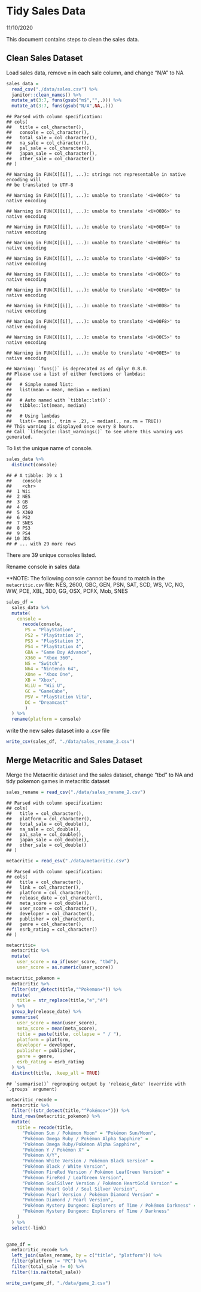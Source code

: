 Tidy Sales Data
================
11/10/2020

This document contains steps to clean the sales data.

## Clean Sales Dataset

Load sales data, remove `m` in each sale column, and change “N/A” to NA

``` r
sales_data = 
  read_csv("./data/sales.csv") %>%
  janitor::clean_names() %>% 
  mutate_at(3:7, funs(gsub("m$","",.))) %>% 
  mutate_at(3:7, funs(gsub("N/A",NA,.))) 
```

    ## Parsed with column specification:
    ## cols(
    ##   title = col_character(),
    ##   console = col_character(),
    ##   total_sale = col_character(),
    ##   na_sale = col_character(),
    ##   pal_sale = col_character(),
    ##   japan_sale = col_character(),
    ##   other_sale = col_character()
    ## )

    ## Warning in FUN(X[[i]], ...): strings not representable in native encoding will
    ## be translated to UTF-8

    ## Warning in FUN(X[[i]], ...): unable to translate '<U+00C4>' to native encoding

    ## Warning in FUN(X[[i]], ...): unable to translate '<U+00D6>' to native encoding

    ## Warning in FUN(X[[i]], ...): unable to translate '<U+00E4>' to native encoding

    ## Warning in FUN(X[[i]], ...): unable to translate '<U+00F6>' to native encoding

    ## Warning in FUN(X[[i]], ...): unable to translate '<U+00DF>' to native encoding

    ## Warning in FUN(X[[i]], ...): unable to translate '<U+00C6>' to native encoding

    ## Warning in FUN(X[[i]], ...): unable to translate '<U+00E6>' to native encoding

    ## Warning in FUN(X[[i]], ...): unable to translate '<U+00D8>' to native encoding

    ## Warning in FUN(X[[i]], ...): unable to translate '<U+00F8>' to native encoding

    ## Warning in FUN(X[[i]], ...): unable to translate '<U+00C5>' to native encoding

    ## Warning in FUN(X[[i]], ...): unable to translate '<U+00E5>' to native encoding

    ## Warning: `funs()` is deprecated as of dplyr 0.8.0.
    ## Please use a list of either functions or lambdas: 
    ## 
    ##   # Simple named list: 
    ##   list(mean = mean, median = median)
    ## 
    ##   # Auto named with `tibble::lst()`: 
    ##   tibble::lst(mean, median)
    ## 
    ##   # Using lambdas
    ##   list(~ mean(., trim = .2), ~ median(., na.rm = TRUE))
    ## This warning is displayed once every 8 hours.
    ## Call `lifecycle::last_warnings()` to see where this warning was generated.

To list the unique name of console.

``` r
sales_data %>% 
  distinct(console)
```

    ## # A tibble: 39 x 1
    ##    console
    ##    <chr>  
    ##  1 Wii    
    ##  2 NES    
    ##  3 GB     
    ##  4 DS     
    ##  5 X360   
    ##  6 PS2    
    ##  7 SNES   
    ##  8 PS3    
    ##  9 PS4    
    ## 10 3DS    
    ## # ... with 29 more rows

There are 39 unique consoles listed.

Rename console in sales data

\*\*NOTE: The following console cannot be found to match in the
`metacritic.csv` file: NES, 2600, GBC, GEN, PSN, SAT, SCD, WS, VC, NG,
WW, PCE, XBL, 3D0, GG, OSX, PCFX, Mob, SNES

``` r
sales_df = 
  sales_data %>% 
  mutate(
    console = 
      recode(console, 
       PS = "PlayStation",
       PS2 = "PlayStation 2",
       PS3 = "PlayStation 3",
       PS4 = "PlayStation 4",
       GBA = "Game Boy Advance",
       X360 = "Xbox 360",
       NS = "Switch",
       N64 = "Nintendo 64",
       XOne = "Xbox One",
       XB = "Xbox",
       WiiU = "Wii U",
       GC = "GameCube",
       PSV = "PlayStation Vita",
       DC = "Dreamcast"
       )
  ) %>% 
  rename(platform = console)
```

write the new sales dataset into a .csv file

``` r
write_csv(sales_df, "./data/sales_rename_2.csv")
```

## Merge Metacritic and Sales Dataset

Merge the Metacritic dataset and the sales dataset, change “tbd” to NA
and tidy pokemon games in metacritic dataset

``` r
sales_rename = read_csv("./data/sales_rename_2.csv")
```

    ## Parsed with column specification:
    ## cols(
    ##   title = col_character(),
    ##   platform = col_character(),
    ##   total_sale = col_double(),
    ##   na_sale = col_double(),
    ##   pal_sale = col_double(),
    ##   japan_sale = col_double(),
    ##   other_sale = col_double()
    ## )

``` r
metacritic = read_csv("./data/metacritic.csv") 
```

    ## Parsed with column specification:
    ## cols(
    ##   title = col_character(),
    ##   link = col_character(),
    ##   platform = col_character(),
    ##   release_date = col_character(),
    ##   meta_score = col_double(),
    ##   user_score = col_character(),
    ##   developer = col_character(),
    ##   publisher = col_character(),
    ##   genre = col_character(),
    ##   esrb_rating = col_character()
    ## )

``` r
metacritic= 
  metacritic %>% 
  mutate(
    user_score = na_if(user_score, "tbd"),
    user_score = as.numeric(user_score)) 

metacritic_pokemon =
  metacritic %>% 
  filter(str_detect(title,"^Pokemon+")) %>% 
  mutate(
    title = str_replace(title,"e","é")
  ) %>% 
  group_by(release_date) %>%
  summarise(
    user_score = mean(user_score),
    meta_score = mean(meta_score),
    title = paste(title, collapse = " / "),
    platform = platform,
    developer = developer,
    publisher = publisher,
    genre = genre,
    esrb_rating = esrb_rating
  ) %>% 
  distinct(title, .keep_all = TRUE) 
```

    ## `summarise()` regrouping output by 'release_date' (override with `.groups` argument)

``` r
metacritic_recode = 
  metacritic %>% 
  filter(!(str_detect(title,"^Pokémon+"))) %>% 
  bind_rows(metacritic_pokemon) %>% 
  mutate(
    title = recode(title,
      "Pokémon Sun / Pokémon Moon" = "Pokémon Sun/Moon",
      "Pokémon Omega Ruby / Pokémon Alpha Sapphire" = 
      "Pokémon Omega Ruby/Pokémon Alpha Sapphire",
      "Pokémon Y / Pokémon X" = 
      "Pokémon X/Y",
      "Pokémon White Version / Pokémon Black Version" =
      "Pokémon Black / White Version",
      "Pokémon FireRed Version / Pokémon LeafGreen Version" =
      "Pokémon FireRed / LeafGreen Version",
      "Pokémon SoulSilver Version / Pokémon HeartGold Version" =
      "Pokémon Heart Gold / Soul Silver Version",
      "Pokémon Pearl Version / Pokémon Diamond Version" =
      "Pokémon Diamond / Pearl Version",
      "Pokémon Mystery Dungeon: Explorers of Time / Pokémon Darkness" =
      "Pokémon Mystery Dungeon: Explorers of Time / Darkness" 
    )
  ) %>% 
  select(-link)

  
game_df = 
  metacritic_recode %>% 
  left_join(sales_rename, by = c("title", "platform")) %>% 
  filter(platform != "PC") %>% 
  filter(total_sale != 0) %>% 
  filter(!is.na(total_sale)) 

write_csv(game_df, "./data/game_2.csv")
```
